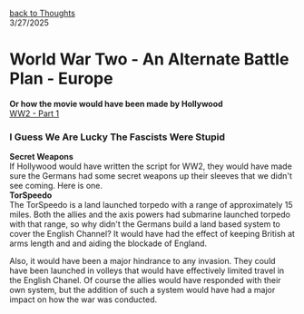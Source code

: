 [back to Thoughts](https://github.com/Marking-Time/Thoughts/tree/main)  
3/27/2025  
# World War Two - An Alternate Battle Plan - Europe
__Or how the movie would have been made by Hollywood__   
[WW2 - Part 1](https://github.com/Marking-Time/Thoughts/blob/main/ww2-alt.md)    

### I Guess We Are Lucky The Fascists Were Stupid   
__Secret Weapons__   
If Hollywood would have written the script for WW2, they would have made sure the Germans had some secret weapons up their sleeves that we didn't see coming. Here is one.   
__TorSpeedo__   
The TorSpeedo is a land launched torpedo with a range of approximately 15 miles. Both the allies and the axis powers had submarine launched torpedo with that range, so why didn't the Germans build a land based system to cover the English Channel?  It would have had the effect of keeping British at arms length and and aiding the blockade of England.   

Also, it would have been a major hindrance to any invasion. They could have been launched in volleys that would have effectively limited travel in the English Chanel. Of course the allies would have responded with their own system, but the addition of such a system would have had a major impact on how the war was conducted. 
